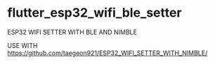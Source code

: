 # flutter_esp32_wifi_ble_setter

ESP32 WIFI SETTER WITH BLE AND NIMBLE

USE WITH https://github.com/taegeon921/ESP32_WIFI_SETTER_WITH_NIMBLE/
